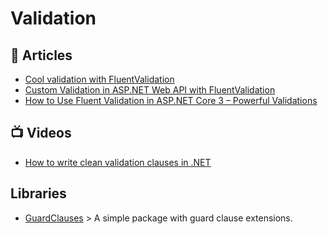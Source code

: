 
# Validation

## 📝 Articles
- [Cool validation with FluentValidation](https://www.code4it.dev/blog/fluentvalidation)
- [Custom Validation in ASP.NET Web API with FluentValidation](https://exceptionnotfound.net/custom-validation-in-asp-net-web-api-with-fluentvalidation/)
- [How to Use Fluent Validation in ASP.NET Core 3 – Powerful Validations](https://codewithmukesh.com/blog/fluent-validation-aspnet-core/)
## 📺 Videos
- [How to write clean validation clauses in .NET](https://www.youtube.com/watch?v=Tvx6DNarqDM)
## Libraries
- [GuardClauses](https://github.com/ardalis/GuardClauses) > A simple package with guard clause extensions.
